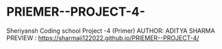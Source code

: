 # PRIEMER--PROJECT-4-
Sheriyansh Coding school Project -4 (Primer)
 AUTHOR: ADITYA SHARMA
PREVIEW  : https://sharmaji122022.github.io/PRIEMER--PROJECT-4/
